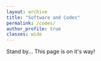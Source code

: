 ```yaml
---
layout: archive
title: "Software and Codes"
permalink: /codes/
author_profile: true
classes: wide
---
```


Stand by... This page is on it's way!
